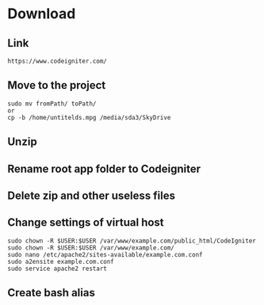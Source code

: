 # Download
## Link
````
https://www.codeigniter.com/
````
## Move to the project
````
sudo mv fromPath/ toPath/
or 
cp -b /home/untitelds.mpg /media/sda3/SkyDrive
````
## Unzip
## Rename root app folder to Codeigniter
## Delete zip and other useless files
## Change settings of virtual host
````
sudo chown -R $USER:$USER /var/www/example.com/public_html/CodeIgniter
sudo chown -R $USER:$USER /var/www/example.com/
sudo nano /etc/apache2/sites-available/example.com.conf
sudo a2ensite example.com.conf
sudo service apache2 restart
````
## Create bash alias

